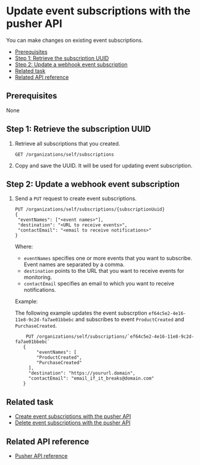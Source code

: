 Update event subscriptions with the pusher API
=====================
You can make changes on existing event subscriptions.

* [Prerequisites](#prerequisites)
* [Step 1: Retrieve the subscription UUID](#step-1-retrieve-the-subscription-uuid)
* [Step 2: Update a webhook event subscription](#step-2-update-a-webhook-event-subscription)
* [Related task](#related-task)
* [Related API reference](#related-api-reference)

## Prerequisites
None
<!-- to be continued if any -->

## Step 1: Retrieve the subscription UUID

1. Retrieve all subscriptions that you created.

    ```
    GET /organizations/self/subscriptions
    ```

2. Copy and save the UUID. It will be used for updating event subscription.


## Step 2: Update a webhook event subscription

1. Send a `PUT` request to create event subscriptions.
    
    ```
    PUT /organizations/self/subscriptions/{subscriptionUuid}
   {
     "eventNames": ["<event names>"],
     "destination": "<URL to receive events>",
     "contactEmail": "<email to receive notifications>"
   }   
    ```
  
    Where:

    * `eventNames` specifies one or more events that you want to subscribe. Event names are separated by a comma.
    * `destination` points to the URL that you want to receive events for monitoring.
    * `contactEmail` specifies an email to which you want to receive notifications.
    
    Example:
    
    The following example updates the event subscrption `ef64c5e2-4e16-11e8-9c2d-fa7ae01bbebc` and subscribes to event `ProductCreated` and `PurchaseCreated`.
    ```
        PUT /organizations/self/subscriptions/`ef64c5e2-4e16-11e8-9c2d-fa7ae01bbebc`
       {
            "eventNames": [
            "ProductCreated",
            "PurchaseCreated"
         ],
         "destination": "https://yoururl.domain",
         "contactEmail": "email_if_it_breaks@domain.com"
       }   
    ```
    
## Related task
* [Create event subscriptions with the pusher API](create-webhook-event-subscriptions.md)
* [Delete event subscriptions with the pusher API](delete-webhook-event-subscriptions.md)

## Related API reference
* [Pusher API reference](../api-reference.md)
<!-- Add more references if needed. -->
